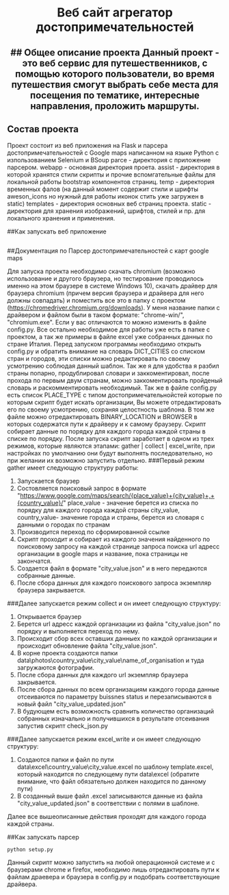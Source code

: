 <h1 align="center">Веб сайт агрегатор достопримечательностей</h1>
<h2 align="center">
## Общее описание проекта
Данный проект - это веб сервис для путешественников, с помощью которого пользователи, во время путешествия
смогут выбрать себе места для посещения по тематике, интересные направления, проложить маршруты.

## Состав проекта
Проект состоит из веб приложения на Flask  и парсера достопримечательностей с Google maps написанном на языке Python с изпользованием Selenium и BSoup
parce - директория с приложение парсером.
webapp - основная директория проета.
assist - директория в которой хранятся стили скрипты и прочие вспомгательные файлы для локальной работы bootstrap компонентов страниц.
temp - директория временных фалов (на данный момент содержит стили и шрифты aweson_icons но нужный для работы иконок стить уже загружен в static)
templates - директория основных веб страниц проекта.
static - директория для хранения изображений, шрифтов, стилей и пр. для локального хранения и применения.

##Как запускать веб приложение
```

```
  
##Документация по Парсер достопримечательностей с карт google maps

Для запуска проекта необходимо скачать chromium (возможно использование и другого браузера, но тестирование проводилось именно на этом браузере в системе Windows 10), скачать драйвер для браузера chromium (причем версия браузера и драйвера для него должны совпадать) и поместить все это в папку с проектом (https://chromedriver.chromium.org/downloads). 
У меня название папки с драйвером и файлом были в таком формате: "chrome-win/", "chromium.exe". Если у вас отличаются то можно изменить в файле config.py.
Все остально необходимое для работы уже есть в папке с проектом, а так же примеры в файле excel уже собранных данных по стране Италия.
Перед запуском программы необходимо открыть config.py  и обратить внимание на словарь DICT_CITIES  со списком стран и городов, эти списки можно редактировать по своему усмотрению соблюдая данный шаблон. Так же я для удобства я разбил страны попарно, продублировал словари и заккоментировал, после прохода по первым двум странам, можно заккоментировать пройденый словарь и раскомментировать необходимый.
Так же в файле config.py есть список PLACE_TYPE с типом достопримечательнойстей которые по которым скрипт будет искать организации, Вы можете отредактировать его по своему усмотрению, сохраняя целостность шаблона.
В том же файле можно отредактировать BINARY_LOCATION и BROWSER в которых содержатся пути к драйверу и к самому браузеру.
Скрипт собирает данные по порядку для каждого города каждой страны в списке по порядку.
После запуска скрипт заработает в одном из трех режимов, которые являются этапами: gather | collect | excel_write, при настройках по умолчанию они будут выполнять последовательно, но при желании их возможно запустить отдельно.
###Первый режим gather имеет следующую структуру работы:
1. Запускается браузер 
2. Состовляется поисковый запрос в формате "https://www.google.com/maps/search/{place_value}+{city_value}+,+{country_value}/"
place_value - значение берется из списка по порядку для каждого города каждой страны
city_value, country_value- значение города и страны, берется из словаря с данными о городах по странам
3. Производится переход по сформированной ссылке
4. Скрипт проходит и собирает из каждого значения найденного по поисковому запросу на каждой странице запроса поиска url адресс организации в google maps и название, пока страницы не закончатся.
5. Создается файл в формате "city_value.json" и в него передаются собранные данные.
6. После сбора данных для каждого поискового запроса экземпляр браузера закрывается.

###Далее запускается режим collect и он имеет следующую структуру:
1. Открывается браузер 
2. Берется url адресс каждой организации из файла "city_value.json" по порядку и выполняется переход по нему.
3. Происходит сбор всех оставших данныех по каждой организации и происходит обновление файла "city_value.json".
4. В корне проекта создаются папки data\photos\country_value\city_value\name_of_organisation и туда загружаются фотографии.
5. После сбора данных для каждого url экземпляр браузера закрывается.
6. После сбора данных по всем организациям каждого города данные отсеиваются по параметру buissnes status и перезаписываются в новый файл "city_value_updated.json"
7. В будующем есть возможность сравнить количество организаций собранных изначально и получившихся в результате отсеивания запустив скрипт check_json.py

###Далее запускается режим excel_write и он имеет следующую структуру:
1. Создаются папки и файл по пути  data\excel\country_value\city_value.excel по шаблону template.excel, который находится по следующему пути data\excel (обратите внимание, что файл обязательно должен находится по данному пути)
2. В созданный выше файл .excel записываются данные из файла "city_value_updated.json" в соответствии с полями в шаблоне.

Далее все вышеописанные действия проходят для каждого города каждой страны.

##Как запускать парсер
```
python setup.py
```
Данный скрипт можно запустить на любой операционной системе и с браузерами chrome и firefox, необходимо лишь отредактировать пути к файлам драевера и браузера в config.py и подобрать соответствующие драйвера.
